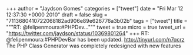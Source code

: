 
+++
author = "Jaydson Gomes"
categories = ["tweet"]
date = "Fri Mar 12 12:37:30 +0000 2010"
draft = false
slug = "7113680410722068182ad906e89e626776a3b02b"
tags = ["tweet"]
title = """RT: @felipenmoura:#PHPDev..."""
tweet = true
micro = true
tweet_url = "https://twitter.com/jaydson/status/10369801264"
+++
RT: @felipenmoura:#PHPDevBar has been updated. http://tinyurl.com/n7qcrz The PHP Class Generator was completely redesigned with new features
